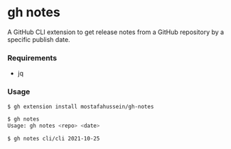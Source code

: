 # gh notes

A GitHub CLI extension to get release notes from a GitHub repository by a specific publish date.

### Requirements

 - jq

### Usage

```sh
$ gh extension install mostafahussein/gh-notes

$ gh notes
Usage: gh notes <repo> <date>

$ gh notes cli/cli 2021-10-25

```
